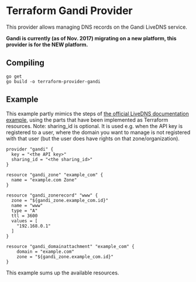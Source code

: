 # Terraform Gandi Provider

This provider allows managing DNS records on the Gandi LiveDNS service.

**Gandi is currently (as of Nov. 2017) migrating on a new platform, this provider is for the NEW platform.**

## Compiling

```
go get
go build -o terraform-provider-gandi
```

## Example

This example partly mimics the steps of [the official LiveDNS documentation example](http://doc.livedns.gandi.net/#quick-example), using the parts that have been implemented as Terraform resources.
Note: sharing_id is optional. It is used e.g. when the API key is registered to a user, where the domain you want to manage is not registered with that user (but the user does have rights on that zone/organization). 
```
provider "gandi" {
  key = "<the API key>"
  sharing_id = "<the sharing_id>"
}

resource "gandi_zone" "example_com" {
  name = "example.com Zone"
}

resource "gandi_zonerecord" "www" {
  zone = "${gandi_zone.example_com.id}"
  name = "www"
  type = "A"
  ttl = 3600
  values = [
    "192.168.0.1"
  ]
}

resource "gandi_domainattachment" "example_com" {
    domain = "example.com"
    zone = "${gandi_zone.example_com.id}"
}
```

This example sums up the available resources.
